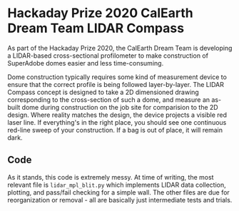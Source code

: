 # Hackaday Prize 2020 CalEarth Dream Team LIDAR Compass

As part of the Hackaday Prize 2020, the CalEarth Dream Team is developing a LIDAR-based cross-sectional profilometer to make construction of SuperAdobe domes easier and less time-consuming.

Dome construction typically requires some kind of measurement device to ensure that the correct profile is being followed layer-by-layer. The LIDAR Compass concept is designed to take a 2D dimensioned drawing corresponding to the cross-section of such a dome, and measure an as-built dome during construction on the job site for comparision to the 2D design. Where reality matches the design, the device projects a visible red laser line. If everything's in the right place, you should see one continuous red-line sweep of your construction. If a bag is out of place, it will remain dark.

## Code

As it stands, this code is extremely messy. At time of writing, the most relevant file is `lidar_mpl_blit.py` which implements LIDAR data collection, plotting, and pass/fail checking for a simple wall. The other files are due for reorganization or removal - all are basically just intermediate tests and trials.